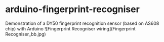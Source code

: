 # arduino-fingerprint-recogniser
Demonstration of a DY50 fingerprint recognition sensor (based on AS608 chip) with Arduino
![Fingerprint Recogniser wiring](Fingerprint Recogniser_bb.jpg)

